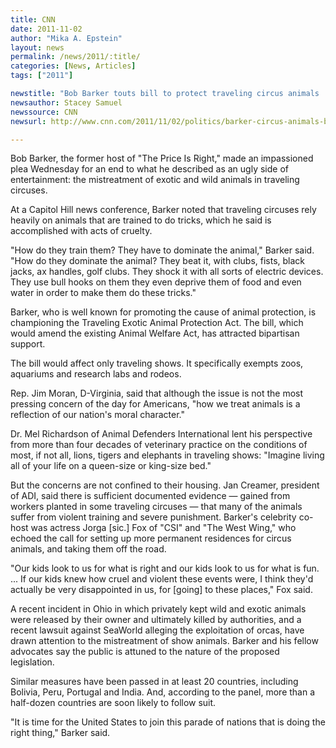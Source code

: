 ```yaml
---
title: CNN
date: 2011-11-02
author: "Mika A. Epstein"
layout: news
permalink: /news/2011/:title/
categories: [News, Articles]
tags: ["2011"]

newstitle: "Bob Barker touts bill to protect traveling circus animals  "
newsauthor: Stacey Samuel
newssource: CNN
newsurl: http://www.cnn.com/2011/11/02/politics/barker-circus-animals-bill/

---
```


Bob Barker, the former host of "The Price Is Right," made an impassioned plea Wednesday for an end to what he described as an ugly side of entertainment: the mistreatment of exotic and wild animals in traveling circuses.

At a Capitol Hill news conference, Barker noted that traveling circuses rely heavily on animals that are trained to do tricks, which he said is accomplished with acts of cruelty.

"How do they train them? They have to dominate the animal," Barker said. "How do they dominate the animal? They beat it, with clubs, fists, black jacks, ax handles, golf clubs. They shock it with all sorts of electric devices. They use bull hooks on them they even deprive them of food and even water in order to make them do these tricks."

Barker, who is well known for promoting the cause of animal protection, is championing the Traveling Exotic Animal Protection Act. The bill, which would amend the existing Animal Welfare Act, has attracted bipartisan support.

The bill would affect only traveling shows. It specifically exempts zoos, aquariums and research labs and rodeos.

Rep. Jim Moran, D-Virginia, said that although the issue is not the most pressing concern of the day for Americans, "how we treat animals is a reflection of our nation's moral character."

Dr. Mel Richardson of Animal Defenders International lent his perspective from more than four decades of veterinary practice on the conditions of most, if not all, lions, tigers and elephants in traveling shows: "Imagine living all of your life on a queen-size or king-size bed."

But the concerns are not confined to their housing. Jan Creamer, president of ADI, said there is sufficient documented evidence &#8212; gained from workers planted in some traveling circuses &#8212; that many of the animals suffer from violent training and severe punishment.
Barker's celebrity co-host was actress Jorga [sic.] Fox of "CSI" and "The West Wing," who echoed the call for setting up more permanent residences for circus animals, and taking them off the road.

"Our kids look to us for what is right and our kids look to us for what is fun. ... If our kids knew how cruel and violent these events were, I think they'd actually be very disappointed in us, for [going] to these places," Fox said.

A recent incident in Ohio in which privately kept wild and exotic animals were released by their owner and ultimately killed by authorities, and a recent lawsuit against SeaWorld alleging the exploitation of orcas, have drawn attention to the mistreatment of show animals. Barker and his fellow advocates say the public is attuned to the nature of the proposed legislation.

Similar measures have been passed in at least 20 countries, including Bolivia, Peru, Portugal and India. And, according to the panel, more than a half-dozen countries are soon likely to follow suit.

"It is time for the United States to join this parade of nations that is doing the right thing," Barker said.
